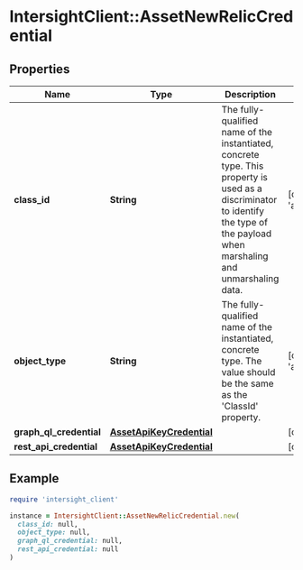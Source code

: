 # IntersightClient::AssetNewRelicCredential

## Properties

| Name | Type | Description | Notes |
| ---- | ---- | ----------- | ----- |
| **class_id** | **String** | The fully-qualified name of the instantiated, concrete type. This property is used as a discriminator to identify the type of the payload when marshaling and unmarshaling data. | [default to &#39;asset.NewRelicCredential&#39;] |
| **object_type** | **String** | The fully-qualified name of the instantiated, concrete type. The value should be the same as the &#39;ClassId&#39; property. | [default to &#39;asset.NewRelicCredential&#39;] |
| **graph_ql_credential** | [**AssetApiKeyCredential**](AssetApiKeyCredential.md) |  | [optional] |
| **rest_api_credential** | [**AssetApiKeyCredential**](AssetApiKeyCredential.md) |  | [optional] |

## Example

```ruby
require 'intersight_client'

instance = IntersightClient::AssetNewRelicCredential.new(
  class_id: null,
  object_type: null,
  graph_ql_credential: null,
  rest_api_credential: null
)
```

